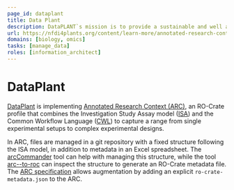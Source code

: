 ```yaml
---
page_id: dataplant
title: Data Plant
description: DataPLANT`s mission is to provide a sustainable and well annotated data management platform for plant sciences.
url: https://nfdi4plants.org/content/learn-more/annotated-research-context.html
domains: [biology, omics]
tasks: [manage_data]
roles: [information_architect]
---
```


# DataPlant

[DataPlant](https://nfdi4plants.org/) is implementing [Annotated Research Context (ARC)](https://nfdi4plants.org/content/learn-more/annotated-research-context.html), an RO-Crate profile that combines the Investigation Study Assay model ([ISA](https://isa-specs.readthedocs.io/en/latest/isamodel.html)) and the Common Workflow Language ([CWL](https://www.commonwl.org/)) to capture a range from single experimental setups to complex experimental designs. 

In ARC, files are managed in a git repository with a fixed structure following the ISA model, in addition to metadata in an Excel spreadsheet. The [arcCommander](https://github.com/nfdi4plants/arcCommander) tool can help with managing this structure, while the tool [arc--to-roc](https://github.com/nfdi4plants/arc-to-roc) can inspect the structure to generate an RO-Crate metadata file.
The [ARC specification](https://github.com/nfdi4plants/ARC-specification/blob/main/ARC%20specification.md#appendix-conversion-of-arcs-to-ro-crates) allows augmentation by adding an explicit `ro-crate-metadata.json` to the ARC.
